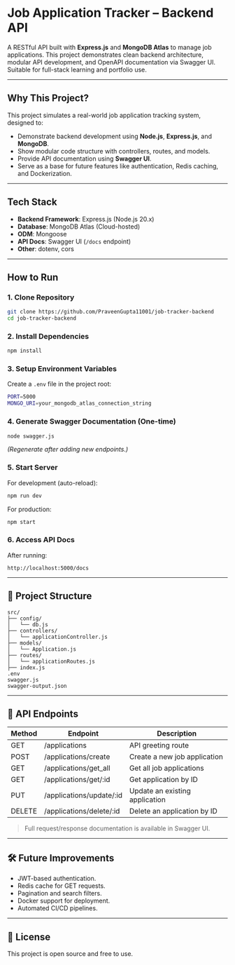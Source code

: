 # Job Application Tracker – Backend API

A RESTful API built with **Express.js** and **MongoDB Atlas** to manage job applications. This project demonstrates clean backend architecture, modular API development, and OpenAPI documentation via Swagger UI. Suitable for full-stack learning and portfolio use.

---

## Why This Project?

This project simulates a real-world job application tracking system, designed to:
- Demonstrate backend development using **Node.js**, **Express.js**, and **MongoDB**.
- Show modular code structure with controllers, routes, and models.
- Provide API documentation using **Swagger UI**.
- Serve as a base for future features like authentication, Redis caching, and Dockerization.

---

## Tech Stack

- **Backend Framework**: Express.js (Node.js 20.x)
- **Database**: MongoDB Atlas (Cloud-hosted)
- **ODM**: Mongoose
- **API Docs**: Swagger UI (`/docs` endpoint)
- **Other**: dotenv, cors

---

## How to Run

### 1. Clone Repository

```bash
git clone https://github.com/PraveenGupta11001/job-tracker-backend
cd job-tracker-backend
```

### 2. Install Dependencies

```bash
npm install
```

### 3. Setup Environment Variables

Create a `.env` file in the project root:

```bash
PORT=5000
MONGO_URI=your_mongodb_atlas_connection_string
```

### 4. Generate Swagger Documentation (One-time)

```bash
node swagger.js
```

*(Regenerate after adding new endpoints.)*

### 5. Start Server

For development (auto-reload):
```bash
npm run dev
```

For production:
```bash
npm start
```

### 6. Access API Docs

After running:
```
http://localhost:5000/docs
```

---

## 📂 Project Structure

```
src/
├── config/
│   └── db.js
├── controllers/
│   └── applicationController.js
├── models/
│   └── Application.js
├── routes/
│   └── applicationRoutes.js
├── index.js
.env
swagger.js
swagger-output.json
```

---

## 📖 API Endpoints

| Method | Endpoint                | Description                     |
|--------|-------------------------|---------------------------------|
| GET    | /applications           | API greeting route              |
| POST   | /applications/create    | Create a new job application    |
| GET    | /applications/get_all   | Get all job applications        |
| GET    | /applications/get/:id   | Get application by ID           |
| PUT    | /applications/update/:id| Update an existing application  |
| DELETE | /applications/delete/:id| Delete an application by ID     |

> Full request/response documentation is available in Swagger UI.

---

## 🛠 Future Improvements

- JWT-based authentication.
- Redis cache for GET requests.
- Pagination and search filters.
- Docker support for deployment.
- Automated CI/CD pipelines.

---

## 📄 License

This project is open source and free to use.